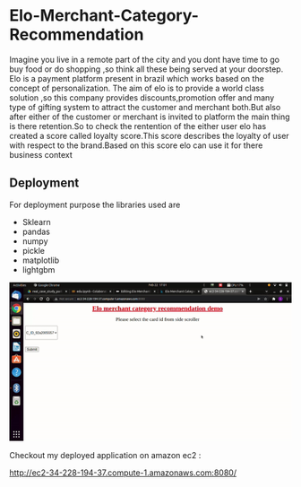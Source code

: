 # Elo-Merchant-Category-Recommendation

Imagine you live in a remote part of the city and you dont have time to go buy food or do shopping ,so think all these being served at your doorstep. Elo is a payment platform present in brazil which works based on the concept of personalization. The aim of elo is to provide a world class solution ,so this company provides discounts,promotion offer and many type of gifting system to attract the customer and merchant both.But also after either of the customer or merchant is invited to platform the main thing is there retention.So to check the rentention of the either user elo has created a score called loyalty score.This score describes the loyalty of user with respect to the brand.Based on this score elo can use it for there business context

## Deployment

For deployment purpose the libraries used are
* Sklearn
* pandas
* numpy
* pickle
* matplotlib
* lightgbm

![Demo gif for deployed application](https://github.com/Shavakchauhan/Elo-Merchant-Category-Recommendation/blob/main/ezgif.com-gif-maker.gif)


Checkout my deployed application on amazon ec2 :

http://ec2-34-228-194-37.compute-1.amazonaws.com:8080/
